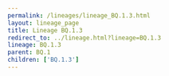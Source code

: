 ```yaml
---
permalink: /lineages/lineage_BQ.1.3.html
layout: lineage_page
title: Lineage BQ.1.3
redirect_to: ../lineage.html?lineage=BQ.1.3
lineage: BQ.1.3
parent: BQ.1
children: ['BQ.1.3']
---
```


